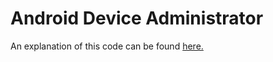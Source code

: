 # Android Device Administrator
An explanation of this code can be found [here.](https://androidadministrator.com/build-an-android-device-administrator-that-can-reset-the-device-to-factory-settings/)
